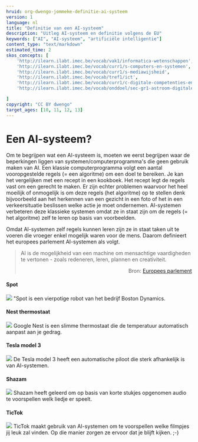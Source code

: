 ```yaml
---
hruid: org-dwengo-jommeke-definitie-ai-systeem
version: 1
language: nl
title: "Definitie van een AI-systeem"
description: "Uitleg AI-systeem en definitie volgens de EU"
keywords: ["AI", "AI-systeem", "artificiële intelligentie"]
content_type: "text/markdown"
estimated_time: 2
skos_concepts: [
    'http://ilearn.ilabt.imec.be/vocab/vak1/informatica-wetenschappen', 
    'http://ilearn.ilabt.imec.be/vocab/curr1/s-computers-en-systemen',
    'http://ilearn.ilabt.imec.be/vocab/curr1/s-mediawijsheid',
    'http://ilearn.ilabt.imec.be/vocab/tref1/ict',
    'http://ilearn.ilabt.imec.be/vocab/curr1/c-digitale-competenties-en-mediawijsheid',
    'http://ilearn.ilabt.imec.be/vocab/onddoel/sec-gr1-astroom-digitale-competenties-en-mediawijsheid-4.5',

]
copyright: "CC BY dwengo"
target_ages: [10, 11, 12, 13]
---
```



Een AI-systeem?
===============
Om te begrijpen wat een AI-systeem is, moeten we eerst begrijpen waar de beperkingen liggen van systemen/computerprogramma's die geen gebruik maken van AI. Een klassie computerprogramma volgt een aantal vooropgestelde regels (= een algoritme) om een doel te bereiken. Je kan het vergelijken met een recept in een kookboek. Het recept legt de regels vast om een gerecht te maken. Er zijn echter problemen waarvoor het heel moeilijk of onmogelijk is om deze regels (het algoritme) op te stellen denk bijvoorbeeld aan het herkennen van een gezicht in een foto of het in een verkeersituatie beslissen welke actie je moet ondernemen. AI-systemen verbeteren deze klassieke systemen omdat ze in staat zijn om de regels (= het algoritme) zelf te leren op basis van voorbeelden.  

Omdat AI-systemen zelf regels kunnen leren zijn ze in staat taken uit te voeren die vroeger enkel mogelijk waren voor de mens. Daarom definieert het europees parlement AI-systemen als volgt.

> AI is de mogelijkheid van een machine om mensachtige vaardigheden te vertonen - zoals redeneren, leren, plannen en creativiteit. <div style="text-align: right">Bron: [Europees parlement](https://www.europarl.europa.eu/news/nl/headlines/society/20200827STO85804/wat-is-artificiele-intelligentie-en-hoe-wordt-het-gebruikt#:~:text=AI%20is%20de%20mogelijkheid%20van,%2C%20leren%2C%20plannen%20en%20creativiteit.&text=AI%2Dsystemen%20zijn%20in%20staat,analyseren%20en%20autonoom%20te%20werken)</div>

#### Spot
![](@learning-object/org-dwengo-jommeke-images-spot/nl/1)
"Spot is een vierpotige robot van het bedrijf Boston Dynamics.

#### Nest thermostaat
![](@learning-object/org-dwengo-jommeke-images-nest-thermostat/nl/1)
Google Nest is een slimme thermostaat die de temperatuur automatisch aanpast aan je gedrag.

#### Tesla model 3
![](@learning-object/org-dwengo-jommeke-images-tesla-model-3/nl/1)
De Tesla model 3 heeft een automatische piloot die sterk afhankelijk is van AI-systemen.

#### Shazam
![](@learning-object/org-dwengo-jommeke-images-shazam-logo/nl/1)
Shazam heeft geleerd om op basis van korte stukjes opgenomen audio te voorspellen welk liedje er speelt.

#### TicTok
![](@learning-object/org-dwengo-jommeke-images-tictok-logo/nl/1)
TicTok maakt gebruik van AI-systemen om te voorspellen welke filmpjes jij leuk zal vinden. Op die manier zorgen ze ervoor dat je blijft kijken. ;-)